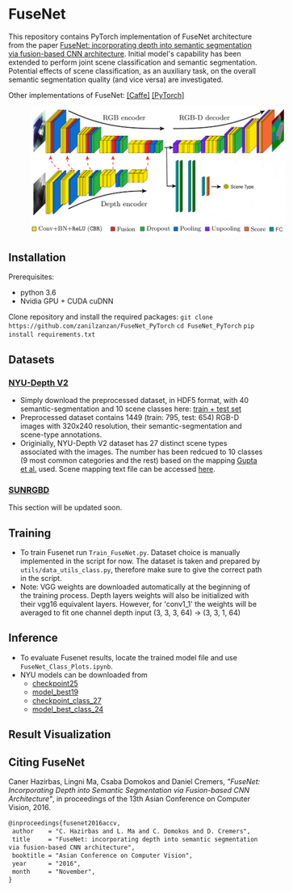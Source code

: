 # FuseNet

This repository contains PyTorch implementation of FuseNet architecture from the paper
[FuseNet: incorporating depth into semantic segmentation via fusion-based CNN architecture](https://pdfs.semanticscholar.org/9360/ce51ec055c05fd0384343792c58363383952.pdf). 
Initial model's capability has been extended to perform joint scene classification and 
semantic segmentation. Potential effects of scene classification, as an auxiliary task, 
on the overall semantic segmentation quality (and vice versa) are investigated. 

Other implementations of FuseNet:
[[Caffe]](https://github.com/tum-vision/fusenet) 
[[PyTorch]](https://github.com/MehmetAygun/fusenet-pytorch)

<p><img src="images/framework_class.jpg" width="700px" style="margin:0px 45px"/></p>

## Installation
Prerequisites:
- python 3.6
- Nvidia GPU + CUDA cuDNN

Clone repository and install the required packages:
`git clone https://github.com/zanilzanzan/FuseNet_PyTorch`
`cd FuseNet_PyTorch`
`pip install requirements.txt`

## Datasets 

### [NYU-Depth V2](https://cs.nyu.edu/~silberman/datasets/nyu_depth_v2.html)
- Simply download the preprocessed dataset, in HDF5 format, with 40 semantic-segmentation and 10 scene classes here: [train + test set](https://vision.in.tum.de/webarchive/hazirbas/fusenet-pytorch/nyu/nyu_class_10_db.h5)
- Preprocessed dataset contains 1449 (train: 795, test: 654) RGB-D images with 320x240 resolution, their semantic-segmentation and scene-type annotations.
- Originially, NYU-Depth V2 dataset has 27 distinct scene types associated with the images. The number has been redcued to 10 classes (9 most common categories and the rest) 
based on the mapping [Gupta et al.](http://saurabhg.web.illinois.edu/pdfs/gupta2013perceptual.pdf) used. Scene mapping text file can be accessed [here](utils/text/nyu_scene_mapping.txt).

### [SUNRGBD](http://rgbd.cs.princeton.edu/)
This section will be updated soon.

## Training
- To train Fusenet run `Train_FuseNet.py`. Dataset choice is manually implemented in the script for now. The dataset is taken and prepared by `utils/data_utils_class.py`, therefore make sure to give the correct path in the script.
- Note: VGG weights are downloaded automatically at the beginning of the training process. Depth layers weights will also be initialized with their vgg16 equivalent layers. However, for 'conv1_1' the weights will be averaged to fit one channel depth input (3, 3, 3, 64) -> (3, 3, 1, 64)

## Inference
- To evaluate Fusenet results, locate the trained model file and use `FuseNet_Class_Plots.ipynb`.
- NYU models can be downloaded from
    - [checkpoint25](https://vision.in.tum.de/webarchive/hazirbas/fusenet-pytorch/nyu/checkpoint25.pth.tar)
    - [model_best19](https://vision.in.tum.de/webarchive/hazirbas/fusenet-pytorch/nyu/model_best19.pth.tar)
    - [checkpoint_class_27](https://vision.in.tum.de/webarchive/hazirbas/fusenet-pytorch/nyu/checkpoint_class_27.pth.tar)
    - [model_best_class_24](https://vision.in.tum.de/webarchive/hazirbas/fusenet-pytorch/nyu/model_best_class_24.pth.tar)

## Result Visualization


## Citing FuseNet
Caner Hazirbas, Lingni Ma, Csaba Domokos and Daniel Cremers, _"FuseNet: Incorporating Depth into Semantic Segmentation via Fusion-based CNN Architecture"_, in proceedings of the 13th Asian Conference on Computer Vision, 2016.

    @inproceedings{fusenet2016accv,
     author    = "C. Hazirbas and L. Ma and C. Domokos and D. Cremers",
     title     = "FuseNet: incorporating depth into semantic segmentation via fusion-based CNN architecture",
     booktitle = "Asian Conference on Computer Vision",
     year      = "2016",
     month     = "November",
    }
